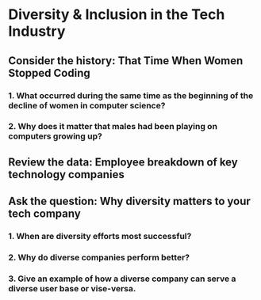 # Diversity & Inclusion in the Tech Industry

## Consider the history: That Time When Women Stopped Coding

### 1. What occurred during the same time as the beginning of the decline of women in computer science?


### 2. Why does it matter that males had been playing on computers growing up?


## Review the data: Employee breakdown of key technology companies

## Ask the question: Why diversity matters to your tech company

### 1. When are diversity efforts most successful?


### 2. Why do diverse companies perform better?


### 3. Give an example of how a diverse company can serve a diverse user base or vise-versa.

